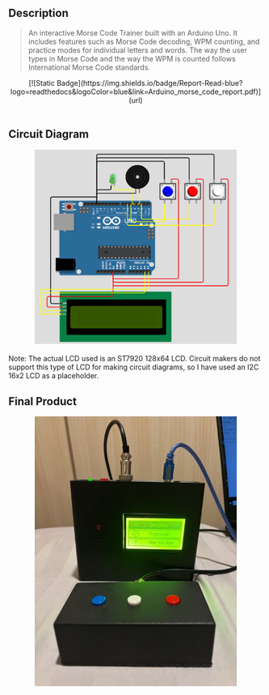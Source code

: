 ## Description
> An interactive Morse Code Trainer built with an Arduino Uno. It includes features such as Morse Code decoding, WPM counting, and practice modes for individual letters and words. The way the user types in Morse Code and the way the WPM is counted follows International Morse Code standards.

<div align="center">
  [![Static Badge](https://img.shields.io/badge/Report-Read-blue?logo=readthedocs&logoColor=blue&link=Arduino_morse_code_report.pdf)](url)
</div>
<br/>

## Circuit Diagram
<div align="center"><img src="morsediagram.PNG" alt="Circuit Diagram" width="400"/></div>
<br/>
Note: The actual LCD used is an ST7920 128x64 LCD. Circuit makers do not support this type of LCD for making circuit diagrams, so I have used an I2C 16x2 LCD as a placeholder.
<br/>

## Final Product
<div align="center"><img src="morse.jpg" alt="Final Product" width="400"/></div>
